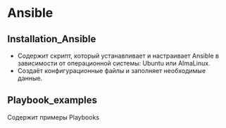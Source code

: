 # Ansible

## Installation_Ansible

- Содержит скрипт, который устанавливает и настраивает Ansible в зависимости от операционной системы: Ubuntu или AlmaLinux.
- Cоздаёт конфигурационные файлы и заполняет необходимые данные.

## Playbook_examples

Содержит примеры Playbooks
